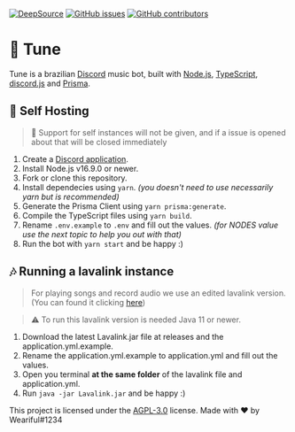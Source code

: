 [![DeepSource](https://deepsource.io/gh/TuneMusicBot/Tune.svg/?label=active+issues&show_trend=true&token=zs9Ssd6AYhmmqWsKHQ1pELTl)](https://deepsource.io/gh/TuneMusicBot/Tune/?ref=repository-badge) [![GitHub issues](https://img.shields.io/github/issues/TuneMusicBot/Tune.svg)](https://GitHub.com/TuneMusicBot/Tune/issues/) [![GitHub contributors](https://badgen.net/github/contributors/TuneMusicBot/Tune)](https://GitHub.com/TuneMusicBot/Tune/graphs/contributors/)

# 📼 Tune

Tune is a brazilian [Discord](https://discord.com) music bot, built with [Node.js](https://nodejs.org), [TypeScript](https://www.typescriptlang.org/), [discord.js](https://discord.js.org) and [Prisma](https://prisma.io).

## 🔩 Self Hosting

> 💢 Support for self instances will not be given, and if a issue is opened about that will be closed immediately

1. Create a [Discord application](https://discord.com/developers/applications).
2. Install Node.js v16.9.0 or newer.
3. Fork or clone this repository.
4. Install dependecies using `yarn`. *(you doesn't need to use necessarily yarn but is recommended)*
5. Generate the Prisma Client using `yarn prisma:generate`.
6. Compile the TypeScript files using `yarn build`.
7. Rename `.env.example` to `.env` and fill out the values. *(for NODES value use the next topic to help you out with that)*
8. Run the bot with `yarn start` and be happy :)

## 🎶 Running a lavalink instance

> For playing songs and record audio we use an edited lavalink version. (You can found it clicking [here](https://github.com/TuneMusicBot/lavalink))

> ⚠️ To run this lavalink version is needed Java 11 or newer.

1. Download the latest Lavalink.jar file at releases and the application.yml.example.
2. Rename the application.yml.example to application.yml and fill out the values.
3. Open you terminal **at the same folder** of the lavalink file and application.yml.
4. Run `java -jar Lavalink.jar` and be happy :)

This project is licensed under the [AGPL-3.0](https://github.com/TuneMusicBot/Tune/blob/master/LICENSE) license.
Made with ❤ by Weariful#1234
